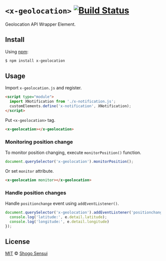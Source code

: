 # `<x-geolocation>` [![Build Status](https://travis-ci.org/1000ch/x-geolocation.svg?branch=master)](https://travis-ci.org/1000ch/x-geolocation)

Geolocation API Wrapper Element.

## Install

Using [npm](https://www.npmjs.org/package/x-geolocation):

```sh
$ npm install x-geolocation
```

## Usage

Import `x-geolocation.js` and register.

```html
<script type="module">
  import XNotification from './x-notification.js';
  customElements.define('x-notification', XNotification);
</script>
```

Put `<x-geolocation>` tag.

```html
<x-geolocation></x-geolocation>
```

### Monitoring position change

To monitor position changing, execute `monitorPosition()` function.

```js
document.querySelector('x-geolocation').monitorPosition();
```

Or set `monitor` attribute.

```html
<x-geolocation monitor></x-geolocation>
```

### Handle position changes

Handle `positionchange` event using `addEventListener()`.

```js
document.querySelector('x-geolocation').addEventListener('positionchange', function (e) {
  console.log('latitude:', e.detail.latitude);
  console.log('longitude:', e.detail.longitude)
});
```

## License

[MIT](https://1000ch.mit-license.org) © [Shogo Sensui](https://github.com/1000ch)

